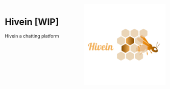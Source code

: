 <a href="https://github.com/Sakerini/Hivein">
    <img src="https://github.com/Sakerini/Hivein/blob/main/Docs/logo.png" alt="Hivein logo" title="Hivein" align="right" height="256" />
</a>

# Hivein [WIP]
Hivein a chatting platform
